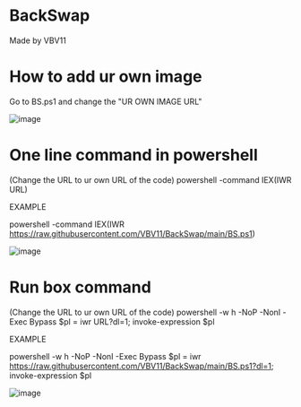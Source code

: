# BackSwap
Made by VBV11

# How to add ur own image

Go to BS.ps1 and change the "UR OWN IMAGE URL"

![image](https://github.com/VBV11/BackSwap/assets/104235290/ed41590e-4542-44e4-a2b9-cb9e2bd77571)




# One line command in powershell

(Change the URL to ur own URL of the code) powershell -command IEX(IWR URL)

EXAMPLE

powershell -command IEX(IWR https://raw.githubusercontent.com/VBV11/BackSwap/main/BS.ps1)

![image](https://github.com/VBV11/BackSwap/assets/104235290/f632c341-f864-4334-8fa3-96970affdc9e)


# Run box command

(Change the URL to ur own URL of the code) powershell -w h -NoP -NonI -Exec Bypass $pl = iwr URL?dl=1; invoke-expression $pl

EXAMPLE

powershell -w h -NoP -NonI -Exec Bypass $pl = iwr https://raw.githubusercontent.com/VBV11/BackSwap/main/BS.ps1?dl=1; invoke-expression $pl

![image](https://github.com/VBV11/BackSwap/assets/104235290/e79c7083-6a1a-432f-aa79-9c666d991143)


